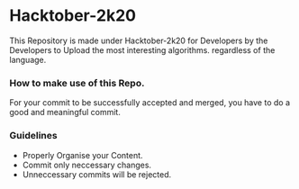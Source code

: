 # Hacktober-2k20
This Repository is made under Hacktober-2k20 for Developers by the Developers to Upload the most interesting algorithms. regardless of the language.

### How to make use of this Repo.
For your commit to be successfully accepted and merged, you have to do a good and meaningful commit.

### Guidelines
- Properly Organise your Content.
- Commit only neccessary changes.
- Unneccessary commits will be rejected.

